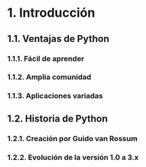 # 1. Introducción

## 1.1. Ventajas de Python

### 1.1.1. Fácil de aprender
### 1.1.2. Amplia comunidad
### 1.1.3. Aplicaciones variadas

## 1.2. Historia de Python

### 1.2.1. Creación por Guido van Rossum 
### 1.2.2. Evolución de la versión 1.0 a 3.x 
